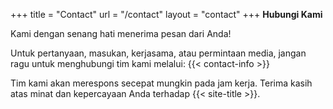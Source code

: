 +++
title = "Contact"
url = "/contact"
layout = "contact" 
+++
**Hubungi Kami**

Kami dengan senang hati menerima pesan dari Anda!

Untuk pertanyaan, masukan, kerjasama, atau permintaan media, jangan ragu untuk menghubungi tim kami melalui: 
{{< contact-info >}}
 
Tim kami akan merespons secepat mungkin pada jam kerja. 
Terima kasih atas minat dan kepercayaan Anda terhadap {{< site-title >}}.
